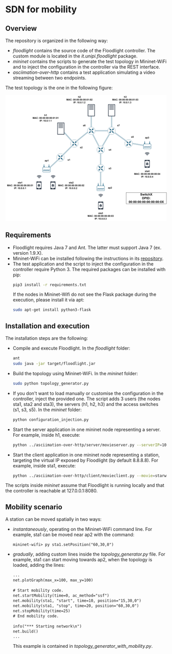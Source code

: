# SDN for mobility

## Overview
The repository is organized in the following way:
- _floodlight_ contains the source code of the Floodlight controller.
  The custom module is located in the _it.unipi.floodlight_ package.
- _mininet_ contains the scripts to generate the test topology in Mininet-WiFi and
  to inject the configuration in the controller via the REST interface.
- _asciimation-over-http_ contains a test application simulating a video 
  streaming between two endpoints.
  
The test topology is the one in the following figure:

![Test topology](images/Topology.png)

## Requirements
- Floodlight requires Java 7 and Ant. The latter must support Java 7 (ex. version 1.9.X).
- Mininet-WiFi can be installed following the instructions in its [repository](https://github.com/intrig-unicamp/mininet-wifi).
- The test application and the script to inject the configuration in the controller require Python 3. 
  The required packages can be installed with pip:
    ```bash
    pip3 install -r requirements.txt
    ```
  If the nodes in Mininet-Wifi do not see the Flask package during the execution, please install it via apt:
    ```bash
    sudo apt-get install python3-flask
    ```

## Installation and execution
The installation steps are the following:

- Compile and execute Floodlight. In the _floodlight_ folder:
    ```bash
    ant
    sudo java -jar target/floodlight.jar
    ```
- Build the topology using Mininet-WiFi. In the _mininet_ folder:
    ```bash
    sudo python topology_generator.py
    ```
- If you don't want to load manually or customise the configuration in the controller, inject the provided one. 
  The script adds 3 users (the nodes sta1, sta2 and sta3), the servers (h1, h2, h3) and the access
  switches (s1, s3, s5). In the _mininet_ folder:
  ```bash
  python configuration_injection.py
  ``` 
- Start the server application in one mininet node representing a server. For example, inside h1, execute:
  ```bash
  python ../asciimation-over-http/server/movieserver.py --serverIP=10.0.1.1 --serverPort=5000
  ```
- Start the client application in one mininet node representing a station, targeting the virtual IP exposed 
  by Floodlight (by default 8.8.8.8). For example, inside sta1, execute:
  ```bash
  python ../asciimation-over-http/client/movieclient.py --movie=starwars --serverIP=8.8.8.8 --serverPort=5000
  ```

The scripts inside _mininet_ assume that Floodlight is running locally and
that the controller is reachable at 127.0.0.1:8080.
  
## Mobility scenario
A station can be moved spatially in two ways:
- _instantaneously_, operating on the Mininet-WiFi command line.
  For example, sta1 can be moved near ap2 with the command:
  ```
  mininet-wifi> py sta1.setPosition("60,30,0")
  ```
- _gradually_, adding custom lines inside the _topology_generator.py_ file.
  For example, sta1 can start moving towards ap2, when the topology is loaded,
  adding the lines:
  ```
  ...
  net.plotGraph(max_x=100, max_y=100)
  
  # Start mobility code.
  net.startMobility(time=0, ac_method="ssf")
  net.mobility(sta1, "start", time=10, position="15,30,0")
  net.mobility(sta1, "stop", time=20, position="60,30,0")
  net.stopMobility(time=25)
  # End mobility code.
  
  info("*** Starting network\n")
  net.build()
  ...
  ```
  This example is contained in _topology_generator_with_mobility.py_.
